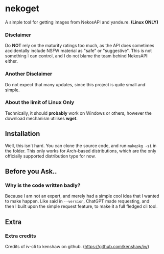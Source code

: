 # nekoget
A simple tool for getting images from NekosAPI and yande.re. **(Linux ONLY)**

### Disclaimer
Do **NOT** rely on the maturity ratings too much, as the API does sometimes accidentally include NSFW material as "safe" or "suggestive". This is not something I can control, and I do not blame the team behind NekosAPI either.

### Another Disclaimer
Do not expect that many updates, since this project is quite small and simple.

### About the limit of Linux Only
Technically, it should **probably** work on Windows or others, however the download mechanism utilises **wget**.


## Installation
Well, this isn't hard. You can clone the source code, and run `makepkg -si` in the folder. This only works for Arch-based distributions, which are the only officially supported distribution type for now.

## Before you Ask..
### Why is the code written badly?
Because I am not an expert, and merely had a simple cool idea that I wanted to make happen. Like said in `--version`, ChatGPT made requesting, and then I built upon the simple request feature, to make it a full fledged cli tool.

## Extra
### Extra credits
Credits of iv-cli to kenshaw on github. (https://github.com/kenshaw/iv/)

